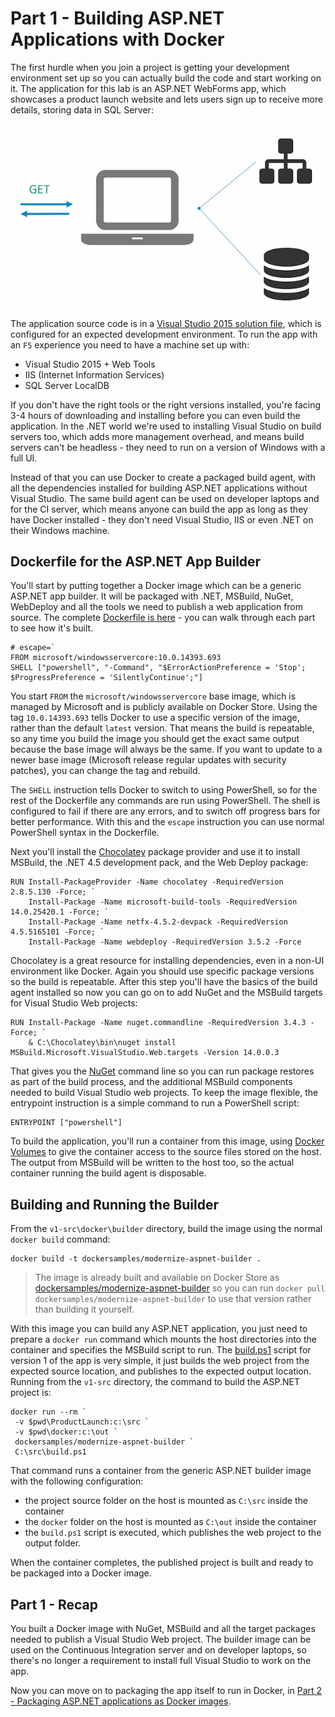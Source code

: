 # Part 1 - Building ASP.NET Applications with Docker

The first hurdle when you join a project is getting your development environment set up so you can actually build the code and start working on it. The application for this lab is an ASP.NET WebForms app, which showcases a product launch website and lets users sign up to receive more details, storing data in SQL Server:

![v1 architecture](img/v1-arch.png)

The application source code is in a [Visual Studio 2015 solution file](v1-src/ProductLaunch/ProductLaunch.sln), which is configured for an expected development environment. To run the app with an `F5` experience you need to have a machine set up with:

- Visual Studio 2015 + Web Tools
- IIS (Internet Information Services)
- SQL Server LocalDB

If you don't have the right tools or the right versions installed, you're facing 3-4 hours of downloading and installing before you can even build the application. In the .NET world we're used to installing Visual Studio on build servers too, which adds more management overhead, and means build servers can't be headless - they need to run on a version of Windows with a full UI.

Instead of that you can use Docker to create a packaged build agent, with all the dependencies installed for building ASP.NET applications without Visual Studio. The same build agent can be used on developer laptops and for the CI server, which means anyone can build the app as long as they have Docker installed - they don't need Visual Studio, IIS or even .NET on their Windows machine.

## Dockerfile for the ASP.NET App Builder

You'll start by putting together a Docker image which can be a generic ASP.NET app builder. It will be packaged with .NET, MSBuild, NuGet, WebDeploy and all the tools we need to publish a web application from source. The complete [Dockerfile is here](v1-src/docker/builder/Dockerfile) - you can walk through each part to see how it's built.

```
# escape=`
FROM microsoft/windowsservercore:10.0.14393.693
SHELL ["powershell", "-Command", "$ErrorActionPreference = 'Stop'; $ProgressPreference = 'SilentlyContinue';"]
```

You start `FROM` the `microsoft/windowsservercore` base image, which is managed by Microsoft and is publicly available on Docker Store. Using the tag `10.0.14393.693` tells Docker to use a specific version of the image, rather than the default `latest` version. That means the build is repeatable, so any time you build the image you should get the exact same output because the base image will always be the same. If you want to update to a newer base image (Microsoft release regular updates with security patches), you can change the tag and rebuild.

The `SHELL` instruction tells Docker to switch to using PowerShell, so for the rest of the Dockerfile any commands are run using PowerShell. The shell is configured to fail if there are any errors, and to switch off progress bars for better performance. With this and the `escape` instruction you can use normal PowerShell syntax in the Dockerfile.

Next you'll install the [Chocolatey](https://chocolatey.org/) package provider and use it to install MSBuild, the .NET 4.5 development pack, and the Web Deploy package:

```
RUN Install-PackageProvider -Name chocolatey -RequiredVersion 2.8.5.130 -Force; `
    Install-Package -Name microsoft-build-tools -RequiredVersion 14.0.25420.1 -Force; `
    Install-Package -Name netfx-4.5.2-devpack -RequiredVersion 4.5.5165101 -Force; `
    Install-Package -Name webdeploy -RequiredVersion 3.5.2 -Force
```

Chocolatey is a great resource for installing dependencies, even in a non-UI environment like Docker. Again you should use specific package versions so the build is repeatable. After this step you'll have the basics of the build agent installed so now you can go on to add NuGet and the MSBuild targets for Visual Studio Web projects:

```
RUN Install-Package -Name nuget.commandline -RequiredVersion 3.4.3 -Force; `
    & C:\Chocolatey\bin\nuget install MSBuild.Microsoft.VisualStudio.Web.targets -Version 14.0.0.3
```

That gives you the [NuGet](https://www.nuget.org/) command line so you can run package restores as part of the build process, and the additional MSBuild components needed to build Visual Studio web projects. To keep the image flexible, the entrypoint instruction is a simple command to run a PowerShell script:

```
ENTRYPOINT ["powershell"]
```

To build the application, you'll run a container from this image, using [Docker Volumes](https://docs.docker.com/engine/tutorials/dockervolumes/#/mount-a-host-directory-as-a-data-volume) to give the container access to the source files stored on the host. The output from MSBuild will be written to the host too, so the actual container running the build agent is disposable.

## Building and Running the Builder

From the `v1-src\docker\builder` directory, build the image using the normal `docker build` command:

```
docker build -t dockersamples/modernize-aspnet-builder .
```

> The image is already built and available on Docker Store as [dockersamples/modernize-aspnet-builder](https://store.docker.com/community/images/dockersamples/modernize-aspnet-builder) so you can run `docker pull dockersamples/modernize-aspnet-builder` to use that version rather than building it yourself.

With this image you can build any ASP.NET application, you just need to prepare a `docker run` command which mounts the host directories into the container and specifies the MSBuild script to run. The [build.ps1](v1-src/ProductLaunch/build.ps1) script for version 1 of the app is very simple, it just builds the web project from the expected source location, and publishes to the expected output location. Running from the `v1-src` directory, the command to build the ASP.NET project is:

```
docker run --rm `
 -v $pwd\ProductLaunch:c:\src `
 -v $pwd\docker:c:\out `
 dockersamples/modernize-aspnet-builder `
 C:\src\build.ps1
```

That command runs a container from the generic ASP.NET builder image with the following configuration:

- the project source folder on the host is mounted as `C:\src` inside the container
- the `docker` folder on the host is mounted as `C:\out` inside the container
- the `build.ps1` script is executed, which publishes the web project to the output folder.

When the container completes, the published project is built and ready to be packaged into a Docker image.

## Part 1 - Recap

You built a Docker image with NuGet, MSBuild and all the target packages needed to publish a Visual Studio Web project. The builder image can be used on the Continuous Integration server and on developer laptops, so there's no longer a requirement to install full Visual Studio to work on the app.

Now you can move on to packaging the app itself to run in Docker, in [Part 2 - Packaging ASP.NET applications as Docker images](part-2.md).
